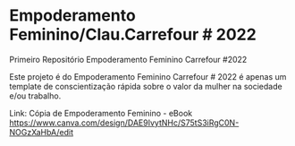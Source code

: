 # Empoderamento Feminino/Clau.Carrefour # 2022
 Primeiro Repositório Empoderamento Feminino Carrefour #2022
 
 Este projeto é do Empoderamento Feminino Carrefour # 2022 
 é apenas um template de conscientização rápida sobre o
 valor da mulher na sociedade e/ou trabalho.
 
 Link:
 Cópia de Empoderamento Feminino - eBook
https://www.canva.com/design/DAE9IvytNHc/S75tS3iRgC0N-NOGzXaHbA/edit




